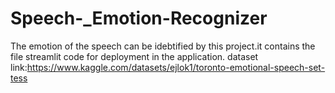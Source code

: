# Speech-_Emotion-Recognizer

The  emotion of the speech can be idebtified by this project.it contains the file streamlit code for deployment in the application.
dataset link:https://www.kaggle.com/datasets/ejlok1/toronto-emotional-speech-set-tess
